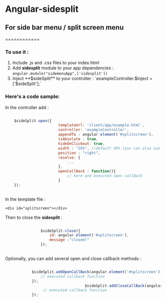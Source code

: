 # Angular-sidesplit 
## For side bar menu / split screen menu
============

### To use it :

 1. Include .js and .css files to your index.html
 2. Add **sidesplit** module to your app dependencies : `angular.module("sidemenuApp",['sidesplit'])`
 3. Inject **$sideSplit** to your controller : `exampleController.$inject = ['$sideSplit'];` 


 ### Here's a code sample:

In the controller add :


```javascript

	$sideSplit.open({ 
						templateUrl: 'client/app/example.html',
						controller: 'exampleController',
						appendTo : angular.element('#splitscreen'),
						isAbsolute : true,
						hideOnClickout: true,
						width : "25%", //default 50% (you can also use pixels)
						position : "right",
						resolve: {
							...
						},
						openCallBack : function(){
							// here and executed open callBack
						}
	});
					
```

In the template file :

`<div id="splitscreen"></div>`


Then to close the **sidesplit** :


```javascript

				$sideSplit.close({ 
					id: angular.element('#splitscreen'),
					message :"closed!"
				});
				
```


Optionally, you can add several open and close callback methods :

```javascript

			$sideSplit.addOpenCallBack(angular.element('#splitscreen'),function(){
				// executed callback function
			});
				    	   			$sideSplit.addCloseCallBack(angular.element('#splitscreen'),function(){
				 // executed callback function
			});
	    	   	
```


